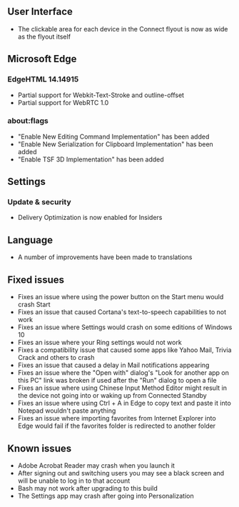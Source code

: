 ## User Interface
- The clickable area for each device in the Connect flyout is now as wide as the flyout itself

## Microsoft Edge
### EdgeHTML 14.14915
- Partial support for Webkit-Text-Stroke and outline-offset
- Partial support for WebRTC 1.0

### about:flags
- "Enable New Editing Command Implementation" has been added
- "Enable New Serialization for Clipboard Implementation" has been added
- "Enable TSF 3D Implementation" has been added

## Settings
### Update & security
- Delivery Optimization is now enabled for Insiders

## Language
- A number of improvements have been made to translations

## Fixed issues
- Fixes an issue where using the power button on the Start menu would crash Start
- Fixes an issue that caused Cortana's text-to-speech capabilities to not work
- Fixes an issue where Settings would crash on some editions of Windows 10
- Fixes an issue where your Ring settings would not work
- Fixes a compatibility issue that caused some apps like Yahoo Mail, Trivia Crack and others to crash
- Fixes an issue that caused a delay in Mail notifications appearing
- Fixes an issue where the "Open with" dialog's "Look for another app on this PC" link was broken if used after the "Run" dialog to open a file
- Fixes an issue where using Chinese Input Method Editor might result in the device not going into or waking up from Connected Standby
- Fixes an issue where using Ctrl + A in Edge to copy text and paste it into Notepad wouldn't paste anything
- Fixes an issue where importing favorites from Internet Explorer into Edge would fail if the favorites folder is redirected to another folder

## Known issues
- Adobe Acrobat Reader may crash when you launch it
- After signing out and switching users you may see a black screen and will be unable to log in to that account
- Bash may not work after upgrading to this build
- The Settings app may crash after going into Personalization
